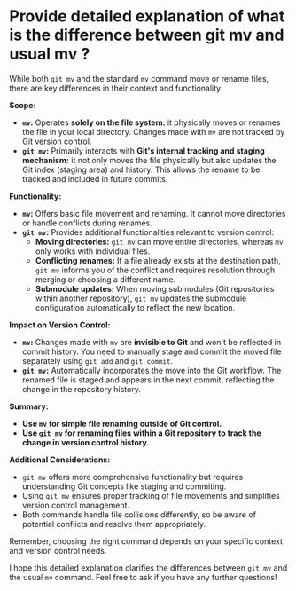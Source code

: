 # Provide detailed explanation of what is the difference between git mv and usual mv ?

While both `git mv` and the standard `mv` command move or rename files, there are key differences in their context and functionality:

**Scope:**

* **`mv`:** Operates **solely on the file system:** it physically moves or renames the file in your local directory. Changes made with `mv` are not tracked by Git version control.
* **`git mv`:** Primarily interacts with **Git's internal tracking and staging mechanism:** it not only moves the file physically but also updates the Git index (staging area) and history. This allows the rename to be tracked and included in future commits.

**Functionality:**

* **`mv`:** Offers basic file movement and renaming. It cannot move directories or handle conflicts during renames.
* **`git mv`:** Provides additional functionalities relevant to version control:
    * **Moving directories:** `git mv` can move entire directories, whereas `mv` only works with individual files.
    * **Conflicting renames:** If a file already exists at the destination path, `git mv` informs you of the conflict and requires resolution through merging or choosing a different name.
    * **Submodule updates:** When moving submodules (Git repositories within another repository), `git mv` updates the submodule configuration automatically to reflect the new location.

**Impact on Version Control:**

* **`mv`:** Changes made with `mv` are **invisible to Git** and won't be reflected in commit history. You need to manually stage and commit the moved file separately using `git add` and `git commit`.
* **`git mv`:** Automatically incorporates the move into the Git workflow. The renamed file is staged and appears in the next commit, reflecting the change in the repository history.

**Summary:**

* **Use `mv` for simple file renaming outside of Git control.**
* **Use `git mv` for renaming files within a Git repository to track the change in version control history.**

**Additional Considerations:**

* `git mv` offers more comprehensive functionality but requires understanding Git concepts like staging and commiting.
* Using `git mv` ensures proper tracking of file movements and simplifies version control management.
* Both commands handle file collisions differently, so be aware of potential conflicts and resolve them appropriately.

Remember, choosing the right command depends on your specific context and version control needs.

I hope this detailed explanation clarifies the differences between `git mv` and the usual `mv` command. Feel free to ask if you have any further questions!
